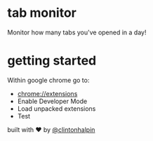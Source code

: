 # tab monitor
Monitor how many tabs you've opened in a day!

# getting started
Within google chrome go to:
* [chrome://extensions](chrome://extensions)
* Enable Developer Mode
* Load unpacked extensions
* Test

built with ♥ by [@clintonhalpin](http://twitter.com/clintonhalpin)

